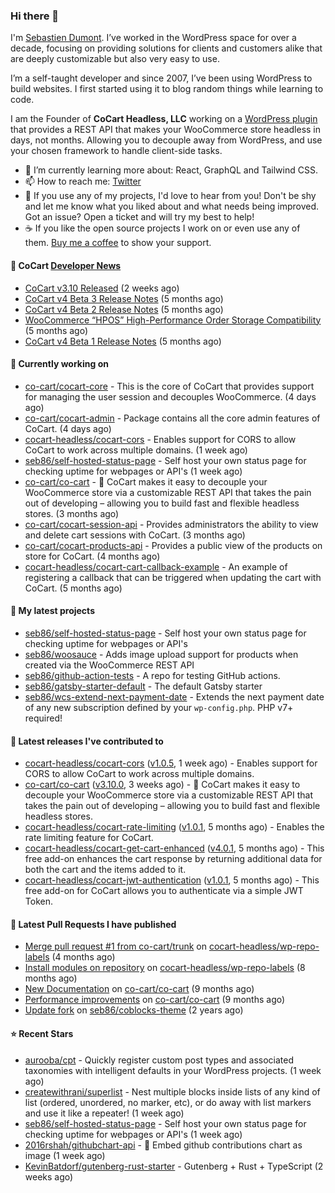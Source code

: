 ### Hi there 👋

I'm [Sebastien Dumont](https://sebastiendumont.com/). I’ve worked in the WordPress space for over a decade, focusing on providing solutions for clients and customers alike that are deeply customizable but also very easy to use.

I’m a self-taught developer and since 2007, I’ve been using WordPress to build websites. I first started using it to blog random things while learning to code.

I am the Founder of **CoCart Headless, LLC** working on a [WordPress plugin](https://wordpress.org/plugins/cart-rest-api-for-woocommerce/) that provides a REST API that makes your WooCommerce store headless in days, not months. Allowing you to decouple away from WordPress, and use your chosen framework to handle client-side tasks.

* 🌱 I’m currently learning more about: React, GraphQL and Tailwind CSS.
* 📫 How to reach me: [Twitter](https://twitter.com/sebd86)
* 💬 If you use any of my projects, I'd love to hear from you! Don't be shy and let me know what you liked about and what needs being improved. Got an issue? Open a ticket and will try my best to help!
* ☕ If you like the open source projects I work on or even use any of them. [Buy me a coffee](https://www.buymeacoffee.com/sebastien) to show your support.

#### 🛒 CoCart [Developer News](https://cocart.dev)

- [CoCart v3.10 Released](https://cocart.dev/cocart-v3-10-released/) (2 weeks ago)
- [CoCart v4 Beta 3 Release Notes](https://cocart.dev/cocart-v4-beta-3-release-notes/) (5 months ago)
- [CoCart v4 Beta 2 Release Notes](https://cocart.dev/cocart-v4-beta-2-release-notes/) (5 months ago)
- [WooCommerce “HPOS” High-Performance Order Storage Compatibility](https://cocart.dev/woocommerce-hpos-high-performance-order-storage-compatibility/) (5 months ago)
- [CoCart v4 Beta 1 Release Notes](https://cocart.dev/cocart-v4-beta-1-release-notes/) (5 months ago)

#### 👷 Currently working on

- [co-cart/cocart-core](https://github.com/co-cart/cocart-core) - This is the core of CoCart that provides support for managing the user session and decouples WooCommerce. (4 days ago)
- [co-cart/cocart-admin](https://github.com/co-cart/cocart-admin) - Package contains all the core admin features of CoCart. (4 days ago)
- [cocart-headless/cocart-cors](https://github.com/cocart-headless/cocart-cors) - Enables support for CORS to allow CoCart to work across multiple domains. (1 week ago)
- [seb86/self-hosted-status-page](https://github.com/seb86/self-hosted-status-page) - Self host your own status page for checking uptime for webpages or API&#39;s (1 week ago)
- [co-cart/co-cart](https://github.com/co-cart/co-cart) - 🛒 CoCart makes it easy to decouple your WooCommerce store via a customizable REST API that takes the pain out of developing – allowing you to build fast and flexible headless stores. (3 months ago)
- [co-cart/cocart-session-api](https://github.com/co-cart/cocart-session-api) - Provides administrators the ability to view and delete cart sessions with CoCart. (3 months ago)
- [co-cart/cocart-products-api](https://github.com/co-cart/cocart-products-api) - Provides a public view of the products on store for CoCart. (4 months ago)
- [cocart-headless/cocart-cart-callback-example](https://github.com/cocart-headless/cocart-cart-callback-example) - An example of registering a callback that can be triggered when updating the cart with CoCart. (5 months ago)

#### 🌱 My latest projects

- [seb86/self-hosted-status-page](https://github.com/seb86/self-hosted-status-page) - Self host your own status page for checking uptime for webpages or API&#39;s
- [seb86/woosauce](https://github.com/seb86/woosauce) - Adds image upload support for products when created via the WooCommerce REST API
- [seb86/github-action-tests](https://github.com/seb86/github-action-tests) - A repo for testing GitHub actions.
- [seb86/gatsby-starter-default](https://github.com/seb86/gatsby-starter-default) - The default Gatsby starter
- [seb86/wcs-extend-next-payment-date](https://github.com/seb86/wcs-extend-next-payment-date) - Extends the next payment date of any new subscription defined by your `wp-config.php`. PHP v7&#43; required!

#### 🔭 Latest releases I've contributed to

- [cocart-headless/cocart-cors](https://github.com/cocart-headless/cocart-cors) ([v1.0.5](https://github.com/cocart-headless/cocart-cors/releases/tag/v1.0.5), 1 week ago) - Enables support for CORS to allow CoCart to work across multiple domains.
- [co-cart/co-cart](https://github.com/co-cart/co-cart) ([v3.10.0](https://github.com/co-cart/co-cart/releases/tag/v3.10.0), 3 weeks ago) - 🛒 CoCart makes it easy to decouple your WooCommerce store via a customizable REST API that takes the pain out of developing – allowing you to build fast and flexible headless stores.
- [cocart-headless/cocart-rate-limiting](https://github.com/cocart-headless/cocart-rate-limiting) ([v1.0.1](https://github.com/cocart-headless/cocart-rate-limiting/releases/tag/v1.0.1), 5 months ago) - Enables the rate limiting feature for CoCart.
- [cocart-headless/cocart-get-cart-enhanced](https://github.com/cocart-headless/cocart-get-cart-enhanced) ([v4.0.1](https://github.com/cocart-headless/cocart-get-cart-enhanced/releases/tag/v4.0.1), 5 months ago) - This free add-on enhances the cart response by returning additional data for both the cart and the items added to it.
- [cocart-headless/cocart-jwt-authentication](https://github.com/cocart-headless/cocart-jwt-authentication) ([v1.0.1](https://github.com/cocart-headless/cocart-jwt-authentication/releases/tag/v1.0.1), 5 months ago) - This free add-on for CoCart allows you to authenticate via a simple JWT Token.

#### 🔨 Latest Pull Requests I have published

- [Merge pull request #1 from co-cart/trunk](https://github.com/cocart-headless/wp-repo-labels/pull/2) on [cocart-headless/wp-repo-labels](https://github.com/cocart-headless/wp-repo-labels) (4 months ago)
- [Install modules on repository](https://github.com/cocart-headless/wp-repo-labels/pull/1) on [cocart-headless/wp-repo-labels](https://github.com/cocart-headless/wp-repo-labels) (8 months ago)
- [New Documentation](https://github.com/co-cart/co-cart/pull/377) on [co-cart/co-cart](https://github.com/co-cart/co-cart) (9 months ago)
- [Performance improvements](https://github.com/co-cart/co-cart/pull/376) on [co-cart/co-cart](https://github.com/co-cart/co-cart) (9 months ago)
- [Update fork](https://github.com/seb86/coblocks-theme/pull/2) on [seb86/coblocks-theme](https://github.com/seb86/coblocks-theme) (2 years ago)

#### ⭐ Recent Stars

- [aurooba/cpt](https://github.com/aurooba/cpt) - Quickly register custom post types and associated taxonomies with intelligent defaults in your WordPress projects. (1 week ago)
- [createwithrani/superlist](https://github.com/createwithrani/superlist) - Nest multiple blocks inside lists of any kind of list (ordered, unordered, no marker, etc), or do away with list markers and use it like a repeater! (1 week ago)
- [seb86/self-hosted-status-page](https://github.com/seb86/self-hosted-status-page) - Self host your own status page for checking uptime for webpages or API&#39;s (1 week ago)
- [2016rshah/githubchart-api](https://github.com/2016rshah/githubchart-api) - :date: Embed github contributions chart as image (1 week ago)
- [KevinBatdorf/gutenberg-rust-starter](https://github.com/KevinBatdorf/gutenberg-rust-starter) - Gutenberg &#43; Rust &#43; TypeScript (2 weeks ago)
